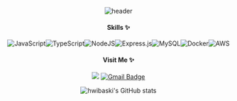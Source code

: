 <div align="center">

![header](https://capsule-render.vercel.app/api?type=waving&color=2ECC71&height=300&section=header&text=Hwimin%20Kim&fontSize=90&fontColor=ffffff&animation=fadeIn)
	
#### Skills ✨
	
![JavaScript](https://img.shields.io/badge/javascript-%23323330.svg?style=for-the-badge&logo=javascript&logoColor=%23F7DF1E)![TypeScript](https://img.shields.io/badge/typescript-%23007ACC.svg?style=for-the-badge&logo=typescript&logoColor=white)![NodeJS](https://img.shields.io/badge/node.js-6DA55F?style=for-the-badge&logo=node.js&logoColor=white)![Express.js](https://img.shields.io/badge/express.js-%23404d59.svg?style=for-the-badge&logo=express&logoColor=%2361DAFB)![MySQL](https://img.shields.io/badge/MySQL-4479A1.svg?&style=for-the-badge&logo=MySQL&logoColor=white)![Docker](https://img.shields.io/badge/docker-%230db7ed.svg?style=for-the-badge&logo=docker&logoColor=white)![AWS](https://img.shields.io/badge/AWS-%23FF9900.svg?style=for-the-badge&logo=amazon-aws&logoColor=white)
</br>

#### Visit Me ✨


<a href="https://velog.io/@gnlals1" target="_blank"><img src="https://img.shields.io/badge/Velog-20c997?style=flat-square&logo=Vimeo&logoColor=white"/></a>
[![Gmail Badge](https://img.shields.io/badge/Gmail-d14836?style=flat-square&logo=Gmail&logoColor=white&link=mailto:hwibaski@gmail.com)](mailto:hwibaski@gmail.com)
</br>

![hwibaski's GitHub stats](https://github-readme-stats.vercel.app/api?username=hwibaski&theme=merko&show_icons=true)

<div/>
